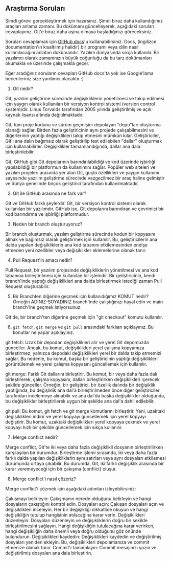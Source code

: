 ## Araştırma Soruları

Şimdi görevi gerçekleştirmek için hazırsınız. Şimdi biraz daha kullandığımız araçları anlama zamanı. Bu dokümanı güncelleyerek, aşağıdaki soruları cevaplayınız. Git'e biraz daha aşina olmaya başladığınızı göreceksiniz. 

Soruları cevaplamak için [GitHub docs](https://docs.github.com/en)'u kullanabilirsiniz. Docs, (ingilizce documentation'ın kısaltılmış halidir) bir programı veya dilin nasıl kullanılacağını anlatan dokümandır. Yazılım dünyasında sıkça kullanılır. Bir yazılımcı olarak zamanınızın büyük çoğunluğu da bu tarz dokümanları okumakla ve üzerinde çalışmakla geçer.

Eğer aradığınız soruların cevapları GitHub docs'ta yok ise Google'lama becerileriniz size yardımcı olacaktır :)

1. Git nedir?

Git, yazılım geliştirme sürecinde değişikliklerin yönetilmesi ve takip edilmesi için yaygın olarak kullanılan bir versiyon kontrol sistemi (version control system)dir. Linus Torvalds tarafından 2005 yılında geliştirilmiş ve açık kaynak lisansı altında dağıtılmaktadır.

Git, tüm proje kodunu ve sürüm geçmişini depolayan "depo"ları oluşturma olanağı sağlar. Birden fazla geliştiricinin aynı projede çalışabilmesini ve diğerlerinin yaptığı değişiklikleri takip etmesini mümkün kılar. Geliştiriciler, Git'i ana dalın bağımsız olarak geliştirilip test edilebilen "dallar" oluşturmak için kullanabilirler. Değişiklikler tamamlandığında, dallar ana dala birleştirilebilir.

Git, GitHub gibi Git depolarının barındırılabildiği ve kod üzerinde işbirliği yapılabildiği bir platformun da kullanımını sağlar. Popüler web siteleri ve yazılım projeleri arasında yer alan Git, güçlü özellikleri ve yaygın kullanımı sayesinde yazılım geliştirme sürecinde vazgeçilmez bir araç haline gelmiştir ve dünya genelinde birçok geliştirici tarafından kullanılmaktadır.

2. Git ile GitHub arasında ne fark var?

Git ve GitHub farklı şeylerdir. Git, bir versiyon kontrol sistemi olarak kullanılan bir yazılımdır. GitHub ise, Git depolarını barındıran ve çevrimiçi bir kod barındırma ve işbirliği platformudur.

3. Neden bir branch oluşturuyoruz? 

Bir branch oluşturmak, yazılım geliştirme sürecinde kodun bir kopyasını almak ve bağımsız olarak geliştirmek için kullanılır. Bu, geliştiricilerin ana dalda yapılan değişikliklerin ana kod tabanını etkilemesinden endişe etmeden yeni özellikler veya değişiklikler eklemelerine olanak tanır.

4. Pull Request'in amacı nedir?

Pull Request, bir yazılım projesinde değişikliklerin yönetilmesi ve ana kod tabanına birleştirilmesi için kullanılan bir işlemdir. Bir geliştiricinin, kendi branch'inde yaptığı değişiklikleri ana dalda birleştirmek istediği zaman Pull Request oluşturabilir.

5. Bir Branchten diğerine geçmek için kullanıdığımız KOMUT nedir? Örneğin ADINIZ-SOYADINIZ branch'inde çalıştığınızı hayal edin ve main branch'ine geçmek istiyorsunuz.

Git'de, bir branch'ten diğerine geçmek için "git checkout" komutu kullanılır.

6. `git fetch`, `git merge` ve `git pull` arasındaki farklıarı açıklayınız. Bu konutlar ne yapar açıklayınız.

git fetch: Uzak bir depodan değişiklikleri alır ve yerel Git depomuzda günceller. Ancak, bu komut, değişiklikleri yerel çalışma kopyamıza birleştirmez, yalnızca depodaki değişiklikleri yerel bir dalda takip etmemizi sağlar. Bu nedenle, bu komut, başka bir geliştiricinin yaptığı değişiklikleri görüntülemek ve yerel çalışma kopyasını güncellemek için kullanılır.

git merge: Farklı Git dallarını birleştirir. Bu komut, bir veya daha fazla dalı birleştirerek, çalışma kopyasını, dalları birleştirirken değişiklikleri içerecek şekilde günceller. Örneğin, bir geliştirici, bir özellik dalında bir değişiklik yaptığında, bu değişiklik ana dal'a birleştirilmeden önce diğer geliştiriciler tarafından incelemeye alınabilir ve ana dal'da başka değişiklikler olduğunda, bu değişiklikler birleştirilerek uygun bir şekilde ana dal'a dahil edilebilir.

git pull: Bu komut, git fetch ve git merge komutlarını birleştirir. Yani, uzaktaki değişiklikleri indirir ve yerel kopyayı güncellemek için yerel kopyayı değiştirir. Bu komut, uzaktaki değişiklikleri yerel kopyaya çekmek ve yerel kopyayı hızlı bir şekilde güncellemek için sıkça kullanılır.

7. Merge conflict nedir?

Merge conflict, Git'te iki veya daha fazla değişiklikli dosyanın birleştirilirken karşılaşılan bir durumdur. Birleştirme işlemi sırasında, iki veya daha fazla farklı dalda yapılan değişikliklerin aynı satırları veya aynı dosyaları etkilemesi durumunda ortaya çıkabilir. Bu durumda, Git, iki farklı değişiklik arasında bir karar veremeyeceği için bir çakışma (conflict) oluşur.

8. Merge conflict'i nasıl çözeriz?

Merge conflict'i çözmek için aşağıdaki adımları izleyebilirsiniz:

Çakışmayı belirleyin: Çakışmanın nerede olduğunu belirleyin ve hangi dosyaların çakıştığını kontrol edin.
Dosyaları açın: Çakışan dosyaları açın ve değişiklikleri inceleyin. Her bir değişikliği dikkatlice okuyun ve hangi değişikliğin tutulup hangisinin atılacağına karar verin.
Değişiklikleri düzenleyin: Dosyaları düzenleyin ve değişikliklerin doğru bir şekilde birleştirilmesini sağlayın. Hangi değişikliğin tutulacağına karar verirken, hangi değişikliğin daha önemli veya doğru olduğunu göz önünde bulundurun.
Değişiklikleri kaydedin: Değişiklikleri kaydedin ve değiştirilmiş dosyaları yeniden ekleyin. Bu, değişiklikleri depolamanıza ve commit etmenize olanak tanır.
Commit'i tamamlayın: Commit mesajınızı yazın ve değiştirilmiş dosyaları ana dala birleştirin.

